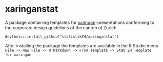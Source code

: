 # xaringanstat 

A package containing templates for [xaringan](https://github.com/yihui/xaringan)-presentations conforming to the corporate design guidelines of the canton of Zurich.

`devtools::install_github("statistikZH/xaringanstat")` 

After installing the package the templates are available in  the R Studio menu `File -> New File -> R Markdown -> From Template -> Stat ZH Template for xaringan`
